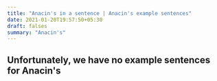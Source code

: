 ```yaml
---
title: "Anacin's in a sentence | Anacin's example sentences"
date: 2021-01-20T19:57:50+05:30
draft: falses
summary: "Anacin's"
---
```

## Unfortunately, we have no example sentences for Anacin's                 
